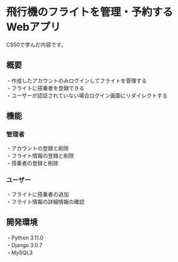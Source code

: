 # 飛行機のフライトを管理・予約するWebアプリ
CS50で学んだ内容です。<br>
## 概要
・作成したアカウントのみログインしてフライトを管理する<br>
・フライトに搭乗者を登録できる<br>
・ユーザーが認証されていない場合ログイン画面にリダイレクトする<br>
## 機能
### 管理者
・アカウントの登録と削除<br>
・フライト情報の登録と削除<br>
・搭乗者の登録と削除<br>
### ユーザー
・フライトに搭乗者の追加<br>
・フライト情報の詳細情報の確認<br>
## 開発環境<br>
・Python 3.11.0<br>
・Django 3.0.7<br>
・MySQL3<br>
